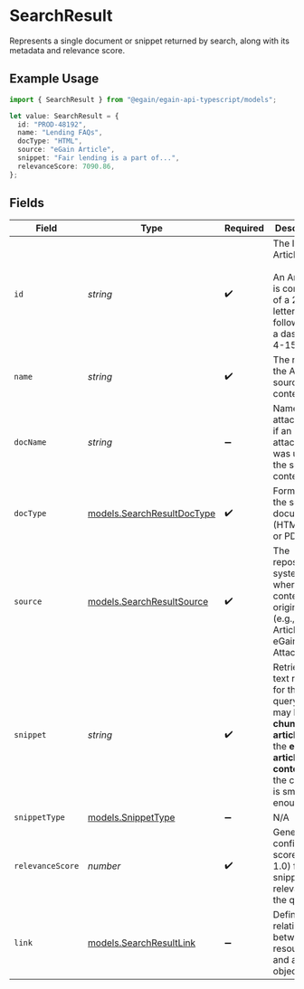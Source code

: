 # SearchResult

Represents a single document or snippet returned by search, along with its metadata and relevance score.

## Example Usage

```typescript
import { SearchResult } from "@egain/egain-api-typescript/models";

let value: SearchResult = {
  id: "PROD-48192",
  name: "Lending FAQs",
  docType: "HTML",
  source: "eGain Article",
  snippet: "Fair lending is a part of...",
  relevanceScore: 7090.86,
};
```

## Fields

| Field                                                                                                                                          | Type                                                                                                                                           | Required                                                                                                                                       | Description                                                                                                                                    | Example                                                                                                                                        |
| ---------------------------------------------------------------------------------------------------------------------------------------------- | ---------------------------------------------------------------------------------------------------------------------------------------------- | ---------------------------------------------------------------------------------------------------------------------------------------------- | ---------------------------------------------------------------------------------------------------------------------------------------------- | ---------------------------------------------------------------------------------------------------------------------------------------------- |
| `id`                                                                                                                                           | *string*                                                                                                                                       | :heavy_check_mark:                                                                                                                             | The ID of the Article. <br><br> An Article ID is composed of a 2-4 letter prefix, followed by a dash and 4-15 digits.                          | PROD-48192                                                                                                                                     |
| `name`                                                                                                                                         | *string*                                                                                                                                       | :heavy_check_mark:                                                                                                                             | The name of the Article or source content.                                                                                                     | Lending FAQs                                                                                                                                   |
| `docName`                                                                                                                                      | *string*                                                                                                                                       | :heavy_minus_sign:                                                                                                                             | Name of the attachment, if an attachment was used as the source content.                                                                       |                                                                                                                                                |
| `docType`                                                                                                                                      | [models.SearchResultDocType](../models/searchresultdoctype.md)                                                                                 | :heavy_check_mark:                                                                                                                             | Format of the source document (HTML, Doc, or PDF).                                                                                             |                                                                                                                                                |
| `source`                                                                                                                                       | [models.SearchResultSource](../models/searchresultsource.md)                                                                                   | :heavy_check_mark:                                                                                                                             | The repository or system where the content originated (e.g., eGain Article, eGain Attachment).                                                 |                                                                                                                                                |
| `snippet`                                                                                                                                      | *string*                                                                                                                                       | :heavy_check_mark:                                                                                                                             | Retrieved text returned for the query. This may be a **chunk of an article** or the **entire article content** if the content is small enough. | Fair lending is a part of...                                                                                                                   |
| `snippetType`                                                                                                                                  | [models.SnippetType](../models/snippettype.md)                                                                                                 | :heavy_minus_sign:                                                                                                                             | N/A                                                                                                                                            |                                                                                                                                                |
| `relevanceScore`                                                                                                                               | *number*                                                                                                                                       | :heavy_check_mark:                                                                                                                             | Generated confidence score (0.0-1.0) for the snippet's relevance to the query.                                                                 |                                                                                                                                                |
| `link`                                                                                                                                         | [models.SearchResultLink](../models/searchresultlink.md)                                                                                       | :heavy_minus_sign:                                                                                                                             | Defines the relationship between this resource and another object.                                                                             |                                                                                                                                                |